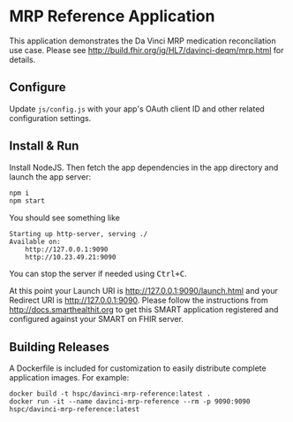 # MRP Reference Application

This application demonstrates the Da Vinci MRP medication reconcilation use case.
Please see http://build.fhir.org/ig/HL7/davinci-deqm/mrp.html for details.

## Configure

Update `js/config.js` with your app's OAuth client ID and other related configuration settings.

## Install & Run
Install NodeJS. Then fetch the app dependencies in the app directory and launch the app server:
```sh
npm i
npm start
```

You should see something like

    Starting up http-server, serving ./
    Available on:
        http://127.0.0.1:9090
        http://10.23.49.21:9090

You can stop the server if needed using <kbd>Ctrl+C</kbd>.

At this point your Launch URI is http://127.0.0.1:9090/launch.html and your
Redirect URI is http://127.0.0.1:9090. Please follow the instructions from
http://docs.smarthealthit.org to get this SMART application registered and
configured against your SMART on FHIR server.

## Building Releases
A Dockerfile is included for customization to easily distribute complete application images. For example:

    docker build -t hspc/davinci-mrp-reference:latest .
    docker run -it --name davinci-mrp-reference --rm -p 9090:9090 hspc/davinci-mrp-reference:latest